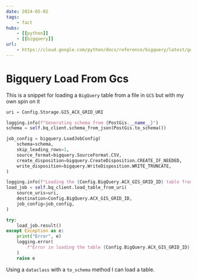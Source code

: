 ```yaml
---
date: 2024-05-02
tags:
    - fact
hubs:
    - [[python]]
    - [[bigquery]]
url:
    - https://cloud.google.com/python/docs/reference/bigquery/latest/google.cloud.bigquery.client.Client#google_cloud_bigquery_client_Client_load_table_from_uri
---
```

# Bigquery Load From Gcs

This is a snippet for loading a `BigQuery` table from a file in `GCS` but with my own spin on it

```python
uri = Config.Storage.GIS_ACX_GRID_URI

logging.info(f"Generating schema from {PostGis.__name__}")
schema = self.bq_client.schema_from_json(PostGis.to_schema())

job_config = bigquery.LoadJobConfig(
    schema=schema,
    skip_leading_rows=1,
    source_format=bigquery.SourceFormat.CSV,
    create_disposition=bigquery.CreateDisposition.CREATE_IF_NEEDED,
    write_disposition=bigquery.WriteDisposition.WRITE_TRUNCATE,
)

logging.info(f"Loading the {Config.BigQuery.ACX_GIS_GRID_ID} table from {uri}")
load_job = self.bq_client.load_table_from_uri(
    source_uris=uri,
    destination=Config.BigQuery.ACX_GIS_GRID_ID,
    job_config=job_config,
)

try:
    load_job.result()
except Exception as e:
    print("Error", e)
    logging.error(
        f"Error in loading the table {Config.BigQuery.ACX_GIS_GRID_ID}: {e}"
    )
    raise e
```

Using a `dataclass` with a `to_schema` method I can load a table.
